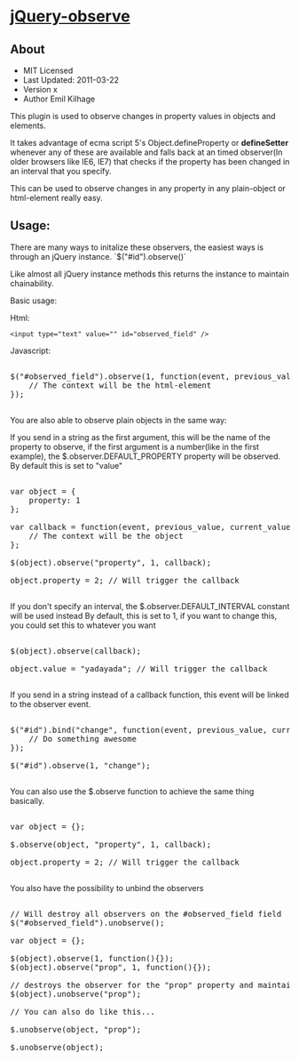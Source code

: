 [jQuery-observe](https://github.com/kilhage/jquery.observe)
================================

About
----------------------------
* MIT Licensed
* Last Updated: 2011-03-22
* Version x
* Author Emil Kilhage

This plugin is used to observe changes in property values in objects and elements.

It takes advantage of ecma script 5's Object.defineProperty or __defineSetter__ 
whenever any of these are available and falls back at an timed observer(In older browsers like IE6, IE7) that checks if the property has been changed in an interval that you specify.

This can be used to observe changes in any property in any plain-object or html-element really easy.

Usage:
----------------------------

There are many ways to initalize these observers, the easiest ways is through an jQuery instance.
´$("#id").observe()´

Like almost all jQuery instance methods this returns the instance to maintain chainability.

Basic usage:

Html:

`<input type="text" value="" id="observed_field" />`

Javascript:
<pre>

$("#observed_field").observe(1, function(event, previous_value, current_value, handler) {
    // The context will be the html-element
});

</pre>

You are also able to observe plain objects in the same way:

If you send in a string as the first argument, this will be
the name of the property to observe, if the first argument is a number(like in the first example), 
the $.observer.DEFAULT_PROPERTY property will be observed.
By default this is set to "value"

<pre>

var object = {
    property: 1
};

var callback = function(event, previous_value, current_value, handler) {
    // The context will be the object
};

$(object).observe("property", 1, callback);

object.property = 2; // Will trigger the callback

</pre>

If you don't specify an interval, the $.observer.DEFAULT_INTERVAL constant will be used instead
By default, this is set to 1, if you want to change this, you could set this to whatever you want

<pre>

$(object).observe(callback);

object.value = "yadayada"; // Will trigger the callback

</pre>

If you send in a string instead of a callback function, 
this event will be linked to the observer event.

<pre>

$("#id").bind("change", function(event, previous_value, current_value, handler){
    // Do something awesome
});

$("#id").observe(1, "change");

</pre>

You can also use the $.observe function to achieve the same thing basically.

<pre>

var object = {};

$.observe(object, "property", 1, callback);

object.property = 2; // Will trigger the callback

</pre>

You also have the possibility to unbind the observers

<pre>

// Will destroy all observers on the #observed_field field
$("#observed_field").unobserve();

var object = {};

$(object).observe(1, function(){});
$(object).observe("prop", 1, function(){});

// destroys the observer for the "prop" property and maintains the rest
$(object).unobserve("prop");

// You can also do like this...

$.unobserve(object, "prop");

$.unobserve(object);

</pre>
